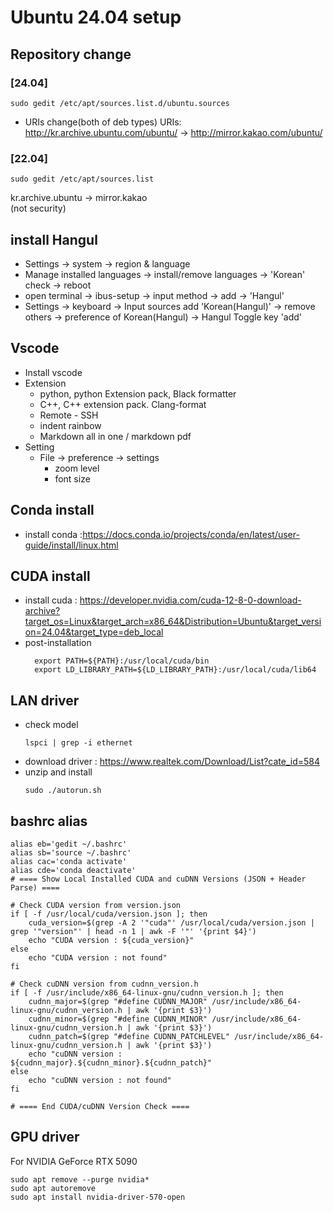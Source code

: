 # Ubuntu 24.04 setup
## Repository change
### [24.04]
  ```
  sudo gedit /etc/apt/sources.list.d/ubuntu.sources
  ```
- URIs change(both of deb types)
	URIs: http://kr.archive.ubuntu.com/ubuntu/ -> http://mirror.kakao.com/ubuntu/
### [22.04]
```
sudo gedit /etc/apt/sources.list
```
kr.archive.ubuntu -> mirror.kakao    
(not security)

## install Hangul
- Settings -> system -> region & language
- Manage installed languages -> install/remove languages -> 'Korean' check -> reboot
- open terminal -> ibus-setup -> input method -> add -> 'Hangul'
- Settings -> keyboard -> Input sources add 'Korean(Hangul)' -> remove others -> preference of Korean(Hangul) -> Hangul Toggle key 'add'

## Vscode
- Install vscode
- Extension
	- python, python Extension pack, Black formatter
	- C++, C++ extension pack. Clang-format
	- Remote - SSH
	- indent rainbow
	- Markdown all in one / markdown pdf
- Setting
	- File -> preference -> settings
		- zoom level
		- font size

## Conda install
- install conda :https://docs.conda.io/projects/conda/en/latest/user-guide/install/linux.html

## CUDA install
- install cuda : https://developer.nvidia.com/cuda-12-8-0-download-archive?target_os=Linux&target_arch=x86_64&Distribution=Ubuntu&target_version=24.04&target_type=deb_local
- post-installation
  ```
	export PATH=${PATH}:/usr/local/cuda/bin
	export LD_LIBRARY_PATH=${LD_LIBRARY_PATH}:/usr/local/cuda/lib64
  ```

## LAN driver
- check model
  ```
  lspci | grep -i ethernet
  ```
- download driver : https://www.realtek.com/Download/List?cate_id=584
- unzip and install
  ```
  sudo ./autorun.sh
  ```

## bashrc alias
```
alias eb='gedit ~/.bashrc'
alias sb='source ~/.bashrc'
alias cac='conda activate'
alias cde='conda deactivate'
# ==== Show Local Installed CUDA and cuDNN Versions (JSON + Header Parse) ====

# Check CUDA version from version.json
if [ -f /usr/local/cuda/version.json ]; then
    cuda_version=$(grep -A 2 '"cuda"' /usr/local/cuda/version.json | grep '"version"' | head -n 1 | awk -F '"' '{print $4}')
    echo "CUDA version : ${cuda_version}"
else
    echo "CUDA version : not found"
fi

# Check cuDNN version from cudnn_version.h
if [ -f /usr/include/x86_64-linux-gnu/cudnn_version.h ]; then
    cudnn_major=$(grep "#define CUDNN_MAJOR" /usr/include/x86_64-linux-gnu/cudnn_version.h | awk '{print $3}')
    cudnn_minor=$(grep "#define CUDNN_MINOR" /usr/include/x86_64-linux-gnu/cudnn_version.h | awk '{print $3}')
    cudnn_patch=$(grep "#define CUDNN_PATCHLEVEL" /usr/include/x86_64-linux-gnu/cudnn_version.h | awk '{print $3}')
    echo "cuDNN version : ${cudnn_major}.${cudnn_minor}.${cudnn_patch}"
else
    echo "cuDNN version : not found"
fi

# ==== End CUDA/cuDNN Version Check ====
```

## GPU driver
For NVIDIA GeForce RTX 5090
```
sudo apt remove --purge nvidia*
sudo apt autoremove
sudo apt install nvidia-driver-570-open
```
